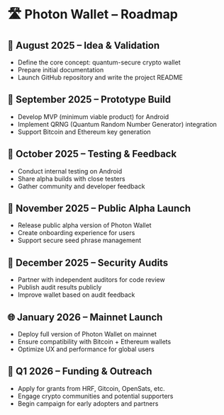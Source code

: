 # 🛣️ Photon Wallet – Roadmap

## 📍 August 2025 – Idea & Validation
- Define the core concept: quantum-secure crypto wallet  
- Prepare initial documentation  
- Launch GitHub repository and write the project README  

## 🧪 September 2025 – Prototype Build
- Develop MVP (minimum viable product) for Android  
- Implement QRNG (Quantum Random Number Generator) integration  
- Support Bitcoin and Ethereum key generation  

## 🔁 October 2025 – Testing & Feedback
- Conduct internal testing on Android  
- Share alpha builds with close testers  
- Gather community and developer feedback  

## 🚀 November 2025 – Public Alpha Launch
- Release public alpha version of Photon Wallet  
- Create onboarding experience for users  
- Support secure seed phrase management  

## 🔐 December 2025 – Security Audits
- Partner with independent auditors for code review  
- Publish audit results publicly  
- Improve wallet based on audit feedback  

## 🌐 January 2026 – Mainnet Launch
- Deploy full version of Photon Wallet on mainnet  
- Ensure compatibility with Bitcoin + Ethereum wallets  
- Optimize UX and performance for global users  

## 💸 Q1 2026 – Funding & Outreach
- Apply for grants from HRF, Gitcoin, OpenSats, etc.  
- Engage crypto communities and potential supporters  
- Begin campaign for early adopters and partners  

